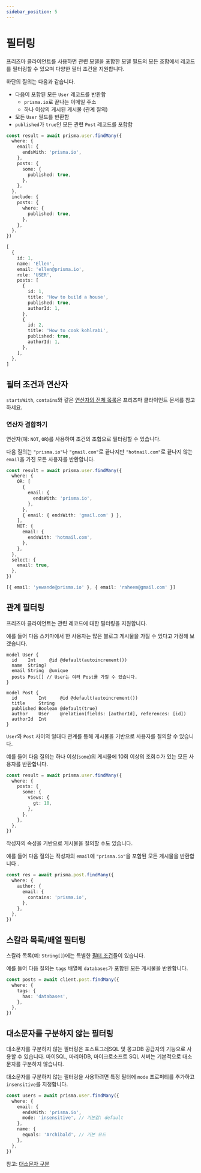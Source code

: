 ```yaml
---
sidebar_position: 5
---
```


# 필터링

프리즈마 클라이언트를 사용하면 관련 모델을 포함한 모델 필드의 모든 조합에서 레코드를 필터링할 수 있으며 다양한 필터 조건을 지원합니다.

하단의 질의는 다음과 같습니다.

- 다음이 포함된 모든 `User` 레코드를 반환함
  - `prisma.io`로 끝나는 이메일 주소
  - 하나 이상의 게시된 게시물 (관계 질의)
- 모든 `User` 필드를 반환함
- `published`가 `true`인 모든 관련 `Post` 레코드를 포함함

```ts
const result = await prisma.user.findMany({
  where: {
    email: {
      endsWith: 'prisma.io',
    },
    posts: {
      some: {
        published: true,
      },
    },
  },
  include: {
    posts: {
      where: {
        published: true,
      },
    },
  },
})
```

```ts title="결과"
[
  {
    id: 1,
    name: 'Ellen',
    email: 'ellen@prisma.io',
    role: 'USER',
    posts: [
      {
        id: 1,
        title: 'How to build a house',
        published: true,
        authorId: 1,
      },
      {
        id: 2,
        title: 'How to cook kohlrabi',
        published: true,
        authorId: 1,
      },
    ],
  },
]
```

## 필터 조건과 연산자

`startsWith`, `contains`와 같은 [연산자의 전체 목록](https://www.prisma.io/docs/reference/api-reference/prisma-client-reference#filter-conditions-and-operators)은 프리즈마 클라이언트 문서를 참고하세요.

### 연산자 결합하기

연산자(예: `NOT`, `OR`)를 사용하여 조건의 조합으로 필터링할 수 있습니다.

다음 질의는 `"prisma.io"`나 `"gmail.com"`로 끝나지만 `"hotmail.com"`로 끝나지 않는 `email`을 가진 모든 사용자를 반환합니다.

```ts
const result = await prisma.user.findMany({
  where: {
    OR: [
      {
        email: {
          endsWith: 'prisma.io',
        },
      },
      { email: { endsWith: 'gmail.com' } },
    ],
    NOT: {
      email: {
        endsWith: 'hotmail.com',
      },
    },
  },
  select: {
    email: true,
  },
})
```

```ts title="결과"
[{ email: 'yewande@prisma.io' }, { email: 'raheem@gmail.com' }]
```

## 관계 필터링

프리즈마 클라이언트는 관련 레코드에 대한 필터링을 지원합니다.

예를 들어 다음 스키마에서 한 사용자는 많은 블로그 게시물을 가질 수 있다고 가정해 보겠습니다.

```prisma {4, 11-12}
model User {
  id    Int     @id @default(autoincrement())
  name  String?
  email String  @unique
  posts Post[] // User는 여러 Post를 가질 수 있습니다.
}

model Post {
  id        Int     @id @default(autoincrement())
  title     String
  published Boolean @default(true)
  author    User    @relation(fields: [authorId], references: [id])
  authorId  Int
}
```

`User`와 `Post` 사이의 일대다 관계를 통해 게시물을 기반으로 사용자를 질의할 수 있습니다.

예를 들어 다음 질의는 하나 이상(`some`)의 게시물에 10회 이상의 조회수가 있는 모든 사용자를 반환합니다.

```ts
const result = await prisma.user.findMany({
  where: {
    posts: {
      some: {
        views: {
          gt: 10,
        },
      },
    },
  },
})
```

작성자의 속성을 기반으로 게시물을 질의할 수도 있습니다.

예를 들어 다음 질의는 작성자의 `email`에 `"prisma.io"`을 포함된 모든 게시물을 반환합니다 .

```ts
const res = await prisma.post.findMany({
  where: {
    author: {
      email: {
        contains: 'prisma.io',
      },
    },
  },
})
```

## 스칼라 목록/배열 필터링

스칼라 목록(예: `String[]`)에는 특별한 [필터 조건](https://www.prisma.io/docs/reference/api-reference/prisma-client-reference#scalar-list-filters)들이 있습니다.

예를 들어 다음 질의는 `tags` 배열에 `databases`가 포함된 모든 게시물을 반환합니다.

```ts
const posts = await client.post.findMany({
  where: {
    tags: {
      has: 'databases',
    },
  },
})
```

## 대소문자를 구분하지 않는 필터링

대소문자를 구분하지 않는 필터링은 포스트그레SQL 및 몽고DB 공급자의 기능으로 사용할 수 있습니다. 마이SQL, 마리아DB, 마이크로소프트 SQL 서버는 기본적으로 대소문자를 구분하지 않습니다.

대소문자를 구분하지 않는 필터링을 사용하려면 특정 필터에 `mode` 프로퍼티를 추가하고 `insensitive`를 지정합니다.

```ts {4}
const users = await prisma.user.findMany({
  where: {
    email: {
      endsWith: 'prisma.io',
      mode: 'insensitive', // 기본값: default
    },
    name: {
      equals: 'Archibald', // 기본 모드
    },
  },
})
```

참고: [대소문자 구분](https://www.prisma.io/docs/concepts/components/prisma-client/case-sensitivity)